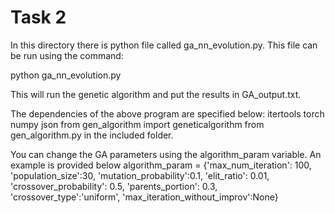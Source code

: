 # Task 2 

In this directory there is python file called ga_nn_evolution.py. This file can be run using the command:

python ga_nn_evolution.py

This will run the genetic algorithm and put the results in GA_output.txt.

The dependencies of the above program are specified below:
itertools
torch
numpy
json
from gen_algorithm import geneticalgorithm from gen_algorithm.py in the included folder.

You can change the GA parameters using the algorithm_param variable. An example is provided below
algorithm_param = {'max_num_iteration': 100,
                   'population_size':30,
                   'mutation_probability':0.1,
                   'elit_ratio': 0.01,
                   'crossover_probability': 0.5,
                   'parents_portion': 0.3,
                   'crossover_type':'uniform',
                   'max_iteration_without_improv':None}
                   
